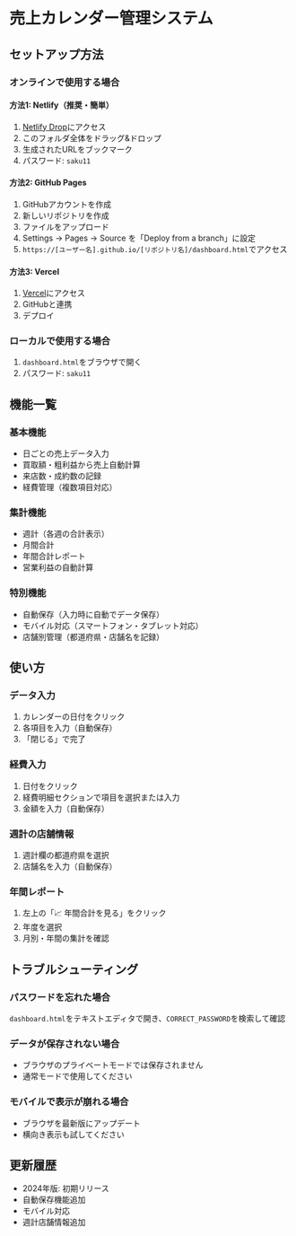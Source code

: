 # 売上カレンダー管理システム

## セットアップ方法

### オンラインで使用する場合

#### 方法1: Netlify（推奨・簡単）
1. [Netlify Drop](https://app.netlify.com/drop)にアクセス
2. このフォルダ全体をドラッグ&ドロップ
3. 生成されたURLをブックマーク
4. パスワード: `saku11`

#### 方法2: GitHub Pages
1. GitHubアカウントを作成
2. 新しいリポジトリを作成
3. ファイルをアップロード
4. Settings → Pages → Source を「Deploy from a branch」に設定
5. `https://[ユーザー名].github.io/[リポジトリ名]/dashboard.html`でアクセス

#### 方法3: Vercel
1. [Vercel](https://vercel.com)にアクセス
2. GitHubと連携
3. デプロイ

### ローカルで使用する場合
1. `dashboard.html`をブラウザで開く
2. パスワード: `saku11`

## 機能一覧

### 基本機能
- 日ごとの売上データ入力
- 買取額・粗利益から売上自動計算
- 来店数・成約数の記録
- 経費管理（複数項目対応）

### 集計機能
- 週計（各週の合計表示）
- 月間合計
- 年間合計レポート
- 営業利益の自動計算

### 特別機能
- 自動保存（入力時に自動でデータ保存）
- モバイル対応（スマートフォン・タブレット対応）
- 店舗別管理（都道府県・店舗名を記録）

## 使い方

### データ入力
1. カレンダーの日付をクリック
2. 各項目を入力（自動保存）
3. 「閉じる」で完了

### 経費入力
1. 日付をクリック
2. 経費明細セクションで項目を選択または入力
3. 金額を入力（自動保存）

### 週計の店舗情報
1. 週計欄の都道府県を選択
2. 店舗名を入力（自動保存）

### 年間レポート
1. 左上の「📈 年間合計を見る」をクリック
2. 年度を選択
3. 月別・年間の集計を確認

## トラブルシューティング

### パスワードを忘れた場合
`dashboard.html`をテキストエディタで開き、`CORRECT_PASSWORD`を検索して確認

### データが保存されない場合
- ブラウザのプライベートモードでは保存されません
- 通常モードで使用してください

### モバイルで表示が崩れる場合
- ブラウザを最新版にアップデート
- 横向き表示も試してください

## 更新履歴
- 2024年版: 初期リリース
- 自動保存機能追加
- モバイル対応
- 週計店舗情報追加